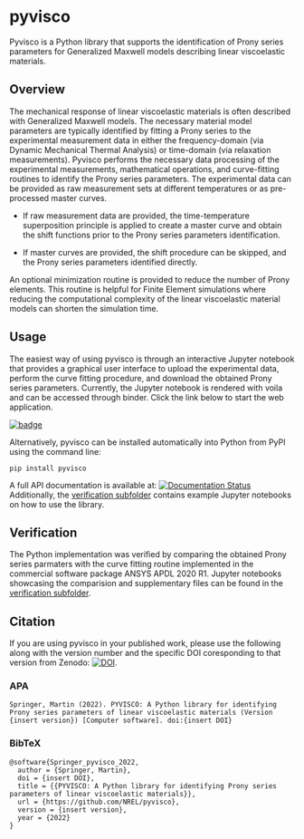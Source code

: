 # pyvisco

Pyvisco is a Python library that supports the identification of Prony series parameters for Generalized Maxwell models describing linear viscoelastic materials. 

## Overview
The mechanical response of linear viscoelastic materials is often described with Generalized Maxwell models. The necessary material model parameters are typically identified by fitting a Prony series to the experimental measurement data in either the frequency-domain (via Dynamic Mechanical Thermal Analysis) or time-domain (via relaxation measurements). Pyvisco performs the necessary data processing of the experimental measurements, mathematical operations, and curve-fitting routines to identify the Prony series parameters. The experimental data can be provided as raw measurement sets at different temperatures or as pre-processed master curves.

* If raw measurement data are provided, the time-temperature superposition principle is applied to create a master curve and obtain the shift functions prior to the Prony series parameters identification. 

* If master curves are provided, the shift procedure can be skipped, and the Prony series parameters identified directly. 

An optional minimization routine is provided to reduce the number of Prony elements. This routine is helpful for Finite Element simulations where reducing the computational complexity of the linear viscoelastic material models can shorten the simulation time.

## Usage
The easiest way of using pyvisco is through an interactive Jupyter notebook that provides a graphical user interface to upload the experimental data, perform the curve fitting procedure, and download the obtained Prony series parameters. Currently, the Jupyter notebook is rendered with voila and can be accessed through binder. Click the link below to start the web application.

[![badge](https://mybinder.org/badge_logo.svg)](https://mybinder.org/v2/gh/NREL/pyvisco/HEAD?urlpath=voila%2Frender%2FLinViscoFit.ipynb)


Alternatively, pyvisco can be installed automatically into Python from PyPI using the command line:
```
pip install pyvisco
```

A full API documentation is available at: [![Documentation Status](https://readthedocs.org/projects/pyvisco/badge/?version=latest)](https://pyvisco.readthedocs.io/en/latest/?badge=latest)   
Additionally, the [verification subfolder](https://github.com/NREL/pyvisco/tree/main/verification) contains example Jupyter notebooks on how to use the library.

## Verification
The Python implementation was verified by comparing the obtained Prony series parmaters with the curve fitting routine implemented in the commercial software package ANSYS APDL 2020 R1. Jupyter notebooks showcasing the comparision and supplementary files can be found in the [verification subfolder](https://github.com/NREL/pyvisco/tree/main/verification).

## Citation
If you are using pyvisco in your published work, please use the following along with the version number and the specific DOI coresponding to that version from Zenodo: [![DOI](https://zenodo.org/badge/473711699.svg)](https://zenodo.org/badge/latestdoi/473711699).


### APA 
```
Springer, Martin (2022). PYVISCO: A Python library for identifying Prony series parameters of linear viscoelastic materials (Version {insert version}) [Computer software]. doi:{insert DOI}
```

### BibTeX
```
@software{Springer_pyvisco_2022,
  author = {Springer, Martin},
  doi = {insert DOI},
  title = {{PYVISCO: A Python library for identifying Prony series parameters of linear viscoelastic materials}},
  url = {https://github.com/NREL/pyvisco},
  version = {insert version},
  year = {2022}
}
```
